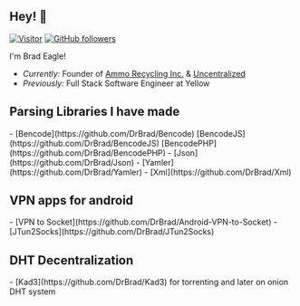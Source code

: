 <h2>Hey! 👋</h2>

[![Visitor](https://visitor-badge.laobi.icu/badge?page_id=DrBrad.DrBrad)](https://github.com/DrBrad) [![GitHub followers](https://img.shields.io/github/followers/DrBrad.svg?style=social&label=Follow)](https://github.com/DrBrad?tab=followers)


I'm Brad Eagle! 
- <i>Currently:</i> Founder of [Ammo Recycling Inc.](https://ammorecycling.com) & [Uncentralized](https://uncentralized.com)
- <i>Previously:</i> Full Stack Software Engineer at Yellow

<h2>Parsing Libraries I have made</h2>
- [Bencode](https://github.com/DrBrad/Bencode) [BencodeJS](https://github.com/DrBrad/BencodeJS) [BencodePHP](https://github.com/DrBrad/BencodePHP)
- [Json](https://github.com/DrBrad/Json)
- [Yamler](https://github.com/DrBrad/Yamler)
- [Xml](https://github.com/DrBrad/Xml)

<h2>VPN apps for android</h2>
- [VPN to Socket](https://github.com/DrBrad/Android-VPN-to-Socket)
- [JTun2Socks](https://github.com/DrBrad/JTun2Socks)

<h2>DHT Decentralization</h2>
- [Kad3](https://github.com/DrBrad/Kad3) for torrenting and later on onion DHT system
